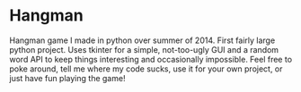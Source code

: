 Hangman
=======

Hangman game I made in python over summer of 2014. First fairly large python project. Uses tkinter for a simple, not-too-ugly GUI and a random word API to keep things interesting and occasionally impossible. Feel free to poke around, tell me where my code sucks, use it for your own project, or just have fun playing the game!
